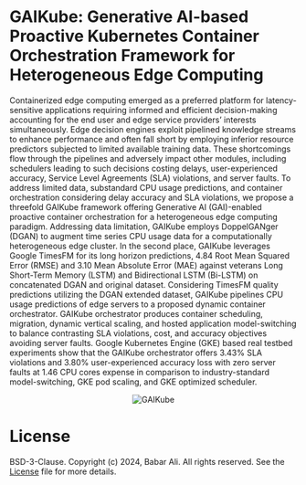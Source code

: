 # GAIKube: Generative AI-based Proactive Kubernetes Container Orchestration Framework for Heterogeneous Edge Computing

Containerized edge computing emerged as a preferred platform for latency-sensitive applications requiring informed and efficient decision-making accounting for the end
user and edge service providers’ interests simultaneously. Edge decision engines exploit pipelined knowledge streams to enhance performance and often fall short by employing inferior resource
predictors subjected to limited available training data. These shortcomings flow through the pipelines and adversely impact other modules, including schedulers leading to such decisions
costing delays, user-experienced accuracy, Service Level Agreements (SLA) violations, and server faults. To address limited data, substandard CPU usage predictions, and container orchestration
considering delay accuracy and SLA violations, we propose a threefold GAIKube framework offering Generative AI (GAI)-enabled proactive container orchestration for a heterogeneous edge computing paradigm.
Addressing data limitation, GAIKube employs DoppelGANger (DGAN) to augment time series CPU usage data for a computationally heterogeneous edge cluster. In the second place, GAIKube leverages Google TimesFM
for its long horizon predictions, 4.84 Root Mean Squared Error (RMSE) and 3.10 Mean Absolute Error (MAE) against veterans Long Short-Term Memory (LSTM) and Bidirectional LSTM (Bi-LSTM) on
concatenated DGAN and original dataset. Considering TimesFM quality predictions utilizing the DGAN extended dataset, GAIKube pipelines CPU usage predictions of edge
servers to a proposed dynamic container orchestrator. GAIKube orchestrator produces container scheduling, migration, dynamic vertical scaling, and hosted application model-switching to balance
contrasting SLA violations, cost, and accuracy objectives avoiding server faults. Google Kubernetes Engine (GKE) based real testbed experiments show that the GAIKube orchestrator
offers 3.43% SLA violations and 3.80% user-experienced accuracy loss with zero server faults at 1.46 CPU cores expense in comparison to industry-standard model-switching, GKE pod scaling, and
GKE optimized scheduler.

<p align="center">
  <img src="https://github.com/user-attachments/assets/58458b58-c70d-4df0-be2d-af6777a65276" alt="GAIKube">
</p>

# License
BSD-3-Clause. Copyright (c) 2024, Babar Ali. All rights reserved.
See the [License](https://github.com/BabarAli93/GAIKube/blob/main/LICENSE) file for more details.

